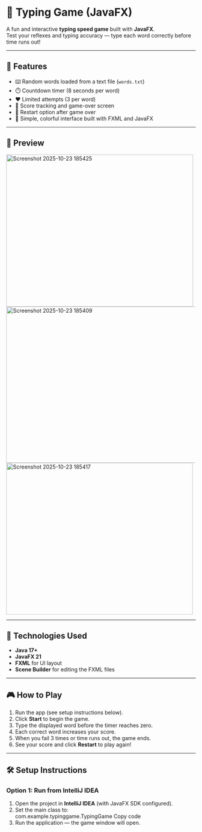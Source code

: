 # 🎯 Typing Game (JavaFX)

A fun and interactive **typing speed game** built with **JavaFX**.  
Test your reflexes and typing accuracy — type each word correctly before time runs out!

---

## 🚀 Features
- ⌨️ Random words loaded from a text file (`words.txt`)
- ⏱️ Countdown timer (8 seconds per word)
- ❤️ Limited attempts (3 per word)
- 🧮 Score tracking and game-over screen
- 🔁 Restart option after game over
- 🎨 Simple, colorful interface built with FXML and JavaFX

---

## 📸 Preview
<img width="497" height="403" alt="Screenshot 2025-10-23 185425" src="https://github.com/user-attachments/assets/0bdd3d41-3a22-47e2-9abd-c19f936b3e9d" />

<img width="506" height="414" alt="Screenshot 2025-10-23 185409" src="https://github.com/user-attachments/assets/0e068cd8-ff1f-4fa1-83cc-9bc24a3b14ee" />

<img width="496" height="402" alt="Screenshot 2025-10-23 185417" src="https://github.com/user-attachments/assets/4d26c9c8-7f73-43e6-a3d0-b1b0a068d06d" />






---


## 🧩 Technologies Used
- **Java 17+**
- **JavaFX 21**
- **FXML** for UI layout
- **Scene Builder**  for editing the FXML files

---

## 🎮 How to Play
1. Run the app (see setup instructions below).  
2. Click **Start** to begin the game.  
3. Type the displayed word before the timer reaches zero.  
4. Each correct word increases your score.  
5. When you fail 3 times or time runs out, the game ends.  
6. See your score and click **Restart** to play again!

---

## 🛠️ Setup Instructions

### Option 1: Run from IntelliJ IDEA
1. Open the project in **IntelliJ IDEA** (with JavaFX SDK configured).  
2. Set the main class to:  
com.example.typinggame.TypingGame
Copy code
3. Run the application — the game window will open.
